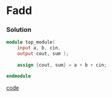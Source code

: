 # Fadd
### Solution
```Verilog
module top_module( 
    input a, b, cin,
    output cout, sum );
    
    assign {cout, sum} = a + b + cin;

endmodule
```
[code](./67.v)
